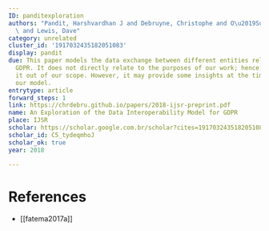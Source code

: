 ```yaml
---
ID: panditexploration
authors: "Pandit, Harshvardhan J and Debruyne, Christophe and O\u2019Sullivan, Declan\
  \ and Lewis, Dave"
category: unrelated
cluster_id: '1917032435182051083'
display: pandit
due: This paper models the data exchange between different entities related to the
  GDPR. It does not directly relate to the purposes of our work; hence, we have considered
  it out of our scope. However, it may provide some insights at the time of extending
  our model.
entrytype: article
forward_steps: 1
link: https://chrdebru.github.io/papers/2018-ijsr-preprint.pdf
name: An Exploration of the Data Interoperability Model for GDPR
place: IJSR
scholar: https://scholar.google.com.br/scholar?cites=1917032435182051083&as_sdt=2005&sciodt=0,5&hl=en
scholar_id: C5_tydeqmhoJ
scholar_ok: true
year: 2018

---
```


# References

- [[fatema2017a]]
